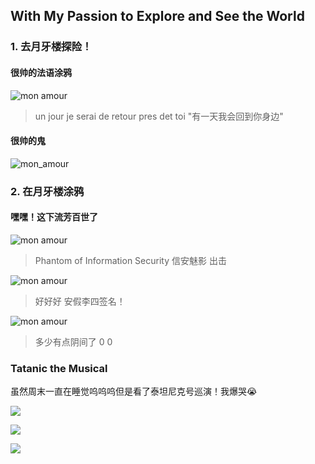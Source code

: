 ## With My Passion to Explore and See the World

### 1. 去月牙楼探险！

#### 很帅的法语涂鸦

![mon amour](./assets/img/illcomebackonedayfrance.jpeg)

> un jour je serai de retour pres det toi "有一天我会回到你身边"

#### 很帅的鬼

![mon_amour](./assets/img/mon_amour.jpeg)

### 2. 在月牙楼涂鸦

#### 嘿嘿！这下流芳百世了

![mon amour](./assets/img/phantom.png)

> Phantom of Information Security 信安魅影 出击

![mon amour](./assets/img/anja.jpeg)

> 好好好 安假李四签名！

![mon amour](./assets/img/ghost.jpeg)
> 多少有点阴间了 0 0

### Tatanic the Musical

虽然周末一直在睡觉呜呜呜但是看了泰坦尼克号巡演！我爆哭😭

![](./assets/img/titanic1.jpeg)

![](./assets/img/titanic2.jpeg)

![](./assets/img/titanic3.jpeg)
